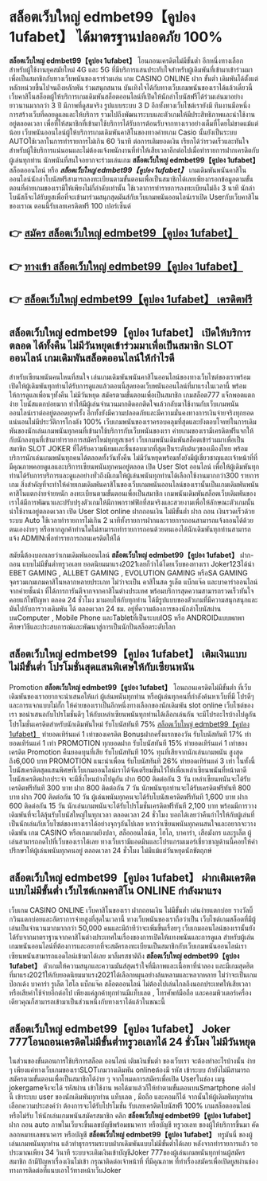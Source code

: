 # สล็อตเว็บใหญ่ edmbet99【คูปอง 1ufabet】  ได้มาตรฐานปลอดภัย 100%

**สล็อตเว็บใหญ่ edmbet99【คูปอง 1ufabet】** โอนถอนเครดิตไม่มีขั้นต่ำ  อีกหนึ่งทางเลือกสำหรับผู้ใช้งานยุคสมัยใหม่ 4G และ 5G ที่มีบริการแสนประทับใจสำหรับผู้เดิมพันที่เข้ามาเข้าร่วมมาเพื่อเป็นสมาชิกกับทางเว็บพนันของเราร่วมเล่น เกม CASINO ONLINE ฝาก ขั้นต่ำ เดิมพันได้ตั้งแต่ หลักหน่วยขึ้นไปจนถึงหลักพัน ร่วมสนุกสนาน บันเทิงใจได้กับทางเว็บเกมพนันของเราได้แล้วเดี๋ยวนี้เว็บคาสิโนสล็อตผู้ให้บริการเกมเดิมพันสล็อตออนไลน์ที่เปิดให้นักล่าโบนัสฟรีได้ร่วมเล่นมาอย่างยาวนานมากกว่า 3 ปี มีภาพที่ดูสมจริง รูปแบบระบบ 3 D
อีกทั้งทางเว็บไซต์เรายังมี ทีมงานมือหนึ่งการสร้างเว็บที่คอยดูแลและให้บริการ  รวมไปถึงพัฒนาระบบและตัวเกมให้มีประสิทธิภาพและน่าใช้งานอยู่ตลอดเวลา เพื่อที่ให้สมาชิกที่เข้ามาใช้บริการได้รับการต้อนรับจากทางเราอย่างเต็มที่โดยไม่ขาดแม้แต่น้อย เว็บพนันออนไลน์ผู้ให้บริการเกมเดิมพันคาสิโนของทางค่ายเกม Casio นั้นยังเป็นระบบ AUTOใช้เวลาในการทำรายการไม่เกิน 60 วินาที ต่อการเติมยอดเงิน เรียกได้ว่ารวดเร็วและทันใจสำหรับผู้ใช้บริการแน่นอนและไม่ต้องแจ้งพนักงานที่ทำให้เสียเวลาอีกต่อไปเมื่อทำรายการฝากเครดิตกับผู้เล่นทุกท่าน
นักพนันที่สนใจอยากจะร่วมเล่นเกม **สล็อตเว็บใหญ่ edmbet99【คูปอง 1ufabet】** สล็อตออนไลน์ หรือ ***สล็อตเว็บใหญ่ edmbet99【คูปอง 1ufabet】*** เกมเดิมพันพนันคาสิโนออนไลน์นักล่าโบนัสฟรีสามารถลงทะเบียนตามขั้นตอนเพื่อเป็นสมาชิกได้เลยเพียงกรอกข้อมูลตามขั้นตอนที่ค่ายเกมของเรามีให้เพียงไม่กี่ลำดับเท่านั้น ใช้เวลาการทำรายการลงทะเบียนไม่ถึง 3 นาที นักล่าโบนัสก็จะได้รับยูสเพื่อที่จะเข้ามาร่วมสนุกสุดมันส์กับเว็บเกมพนันออนไลน์เราเปิด Userกับเว็บคาสิโนของเราณ ตอนนี้รับเลยเครดิตฟรี 100 เปอร์เซ็นต์

## 👉 [สมัคร สล็อตเว็บใหญ่ edmbet99【คูปอง 1ufabet】](https://archa888.com/)
## 👉 [ทางเข้า สล็อตเว็บใหญ่ edmbet99【คูปอง 1ufabet】](https://archa888.com/)
## 👉 [สล็อตเว็บใหญ่ edmbet99【คูปอง 1ufabet】 เครดิตฟรี](https://archa888.com/)

## สล็อตเว็บใหญ่ edmbet99【คูปอง 1ufabet】 เปิดให้บริการตลอด ได้ทั้งคืน ไม่มีวันหยุดเข้าร่วมมาเพื่อเป็นสมาชิก SLOT ออนไลน์ เกมเดิมพันสล็อตออนไลน์ให้กำไรดี

สำหรับเซียนพนันคนไหนที่สนใจ เล่นเกมเดิมพันพนันคาสิโนออนไลน์ของทางเว็บไซต์ของเราพร้อมเปิดให้ผู้เดิมพันทุกท่านได้รับการดูแลแล้วตอนนี้สุดยอดเว็บพนันออนไลน์ที่มาแรงในเวลานี้ พร้อมให้การดูแลเพื่อนๆทั้งคืน ไม่มีวันหยุด สมัครตามขั้นตอนเพื่อเป็นสมาชิก เกมสล็อต777 แจ็กพอตแตกง่าย โบนัสแตกบ่อยมาก ทำให้มีผู้เล่นจำนวนมากติดอกติดใจแล้วกลับมาใช้งานกับเว็บเกมพนันออนไลน์เราต่ออยู่ตลอดทุกครั้ง อีกทั้งยังมีความปลอดภัยและมีความมั่นคงทางการเงินจ่ายจริงทุกยอดแน่นอนไม่มีประวัติการโกงตัง 100% เว็บเกมพนันของเราครอบคลุมที่สุดและยังตอบโจทย์ในการเดิมพันของนักเล่นเกมพนันทุกคนที่เข้ามาใช้บริการกับเว็บพนันของเรา
ค่ายเกมของเรามีเครดิตฟรีแจกให้กับนักลงทุนที่เข้ามาทำรายการสมัครใหม่ทุกยูสเซอร์ เว็บเกมพนันเดิมพันสล็อตเข้าร่วมมาเพื่อเป็นสมาชิก SLOT JOKER ที่ได้รับความนิยมและชื่นชอบมากที่สุดเป็นระดับต้นๆของเมืองไทย พร้อมบริการนักเล่นเกมพนันทุกคนได้ตลอดทั้งวันทั้งคืน ไม่มีวันหยุดพร้อมทั้งยังมีผู้เชี่ยวชาญและเจ้าหน้าที่ที่มีคุณภาพคอยดูแลและบริการเซียนพนันทุกคนอยู่ตลอด เปิด User Slot ออนไลน์ เพื่อให้ผู้เดิมพันทุกท่านได้รับการบริการและดูแลอย่างทั่วถึงมีเกมให้ผู้เล่นพนันทุกท่านได้เลือกใช้งานมากกว่า300 รายการเกม
สิ่งสำคัญที่จะทำให้ค่ายเกมเดิมพันคาสิโนของเว็บเกมพนันออนไลน์ของเรานั้นเป็นเกมเดิมพันพนันคาสิโนแตกง่ายจ่ายหนัก ลงทะเบียนตามขั้นตอนเพื่อเป็นสมาชิก  เกมพนันเดิมพันสล็อตเว็บเดิมพันของเราได้มีการพัฒนาและปรับปรุงตัวเกมให้มีภาพกราฟฟิกที่สมจริงและสวยงามเพื่อให้ลักษณะตัวเกมนั้นน่าใช้งานอยู่ตลอดเวลา เปิด User Slot online ฝากถอนเงิน ไม่มีขั้นต่ำ ฝาก ถอน เงินรวดเร็วด้วยระบบ Auto ใช้เวลาทำรายการไม่เกิน 2 นาทีทั้งรายการฝากและรายการถอนสามารถแจ้งถอนได้ด้วยตนเองง่ายๆ หรือหากลูกค้าท่านใดไม่สามารถทำรายการถอนด้วยตนเองได้นักเดิมพันทุกท่านสามารถแจ้ง ADMINเพื่อทำรายการถอนเครดิตให้ได้

สมัยนี้ต้องบอกเลยว่าเกมเดิมพันออนไลน์ **สล็อตเว็บใหญ่ edmbet99【คูปอง 1ufabet】** ฝาก-ถอน แบบไม่มีขั้นต่ำทรูวอเลท ยอดนิยมมาแรง2021เลยก็ว่าได้โดยเว็บของทางเรา Joker123ได้นำ EBET GAMING , ALLBET GAMING , EVOLUTION GAMING หรือSA GAMING จุดรวมเกมเกมคาสิโนหลากหลายประเภท ไม่ว่าจะเป็น คาสิโนสด รูเล็ต แบ็กแจ๊ค และบาคาร่าออนไลน์ จากค่ายชั้นนำ ที่ได้การการันตีจากจากคาสิโนต่างประเทศ พร้อมบริการสุดความสามารถรวดเร็วทันใจคอยแก้ไขปัญหา ตลอด 24 ชั่วโมง มามอบให้กับทุกท่าน ได้มีรูปแบบของตัวเกมที่มีความสนุกสนุกและมันไปกับการวางเดิมพัน ได้ ตลอดเวลา 24 ชม. อยู่ที่ความต้องการของนักล่าโบนัสผ่านบนComputer , Mobile Phone และTabletที่เป็นระบบIOS หรือ ANDROIDแบบพกพา ศึกษาวิธีและประสบการณ์และพัฒนาสู่การเป็นนักปั่นสล็อตระดับโลก

## สล็อตเว็บใหญ่ edmbet99【คูปอง 1ufabet】 เติมเงินแบบไม่มีขั้นต่ำ โปรโมชั่นสุดแสนพิเศษให้กับเซียนพนัน

 Promotion  **สล็อตเว็บใหญ่ edmbet99【คูปอง 1ufabet】** โอนถอนเครดิตไม่มีขั้นต่ำ ที่เว็บเดิมพันของเราอยากจะนำเสนอให้แก่  ผู้เล่นพนันทุกท่าน หรือผู้เล่นทุกคนที่กำลังค้นหาเว็บที่มี โปรดีๆ และการแจกแบบไม่กั๊ก ให้ค่ายของเราเป็นอีกหนึ่งทางเลือกของนักเดิมพัน slot online เว็บไซต์ของเรา ขอนำเสนอกับโปรโมชั่นดีๆ ให้กับเหล่าเซียนพนันทุกท่านได้เลือกเล่นกัน จะมีโปรอะไรบ้างไปดูกัน
โปรโมชั่นเครดิตสำหรับนักเดิมพันใหม่ รับโบนัสทันที 75% [สล็อตเว็บใหญ่ edmbet99【คูปอง 1ufabet】](https://archa888.com/) ทำยอดเทิร์นแค่ 1 เท่าของเครดิต
Bonusฝากครั้งแรกของวัน รับโบนัสทันที 17% ทำยอดเทิร์นแค่ 1 เท่า
 PROMOTION ทุกยอดฝาก รับโบนัสทันที 15% ทำยอดเทิร์นแค่ 1 เท่าของเครดิต
 Promotion คืนยอดทุนที่เสีย รับโบนัสทันที 10% ทุนที่เสียจากนักเล่นเกมพนัน สูงสุดถึง6,000 บาท
 PROMOTION แนะนำเพื่อน รับโบนัสทันที 26% ทำยอดเทิร์นแค่ 3 เท่า
ในทั้งนี้โบนัสเครดิตสุดแสนพิศษที่เว็บเกมออนไลน์เราได้จัดเตรียมขึ้นไว้ให้เพื่อเหล่าเซียนพนันที่หน้าตาดี โบนัสเครดิตฝากประจำ จะมีสิ่งไหนบ้างไปดูกัน
ฝาก 600 ติดต่อกัน 3 วัน เหล่าเซียนพนันจะได้รับเครดิตฟรีทันที 300 บาท
ฝาก 800 ติดต่อกัน 7 วัน นักพนันทุกท่านจะได้รับเครดิตฟรีทันที 800 บาท
ฝาก 700 ติดต่อกัน 10 วัน ผู้เล่นพนันทุกคนจะได้รับโบนัสเครดิตฟรีทันที 1,600 บาท
ฝาก 600 ติดต่อกัน 15 วัน นักเล่นเกมพนันจะได้รับโปรโมชั่นเครดิตฟรีทันที 2,100 บาท
พร้อมมีการวางเดิมพันที่จะได้ลุ้นรับโบนัสใหญ่ในทุกเวลา ตลอดเวลา 24 ชั่วโมง บอกได้เลยว่าคืนกำไรให้กับผู้เล่นที่เป็นนักเล่นกับเว็บไซต์ของทางเราได้อย่างจุกๆกันไปเลย หากว่าเซียนพนันทุกคนสนใจและอยากจะวางเดิมพัน เกม CASINO หรือเกมเกมยิงปลา, สล็อออนไลน์ต, ไฮโล, บาคาร่า, เสือมังกร และรูเล็ต ผู้เล่นสามารถกดไปที่เว็บของเราได้เลย ทางเว็บเรามีแอดมินและโปรแกรมเมอร์เชี่ยวชาญด้านนี้คอยให้คำปรึกษาให้ผู้เล่นพนันทุกคนอยู่ ตลอดเวลา 24 ชั่วโมง ไม่มีแม้แต่วันหยุดนักขัตฤกษ์

## สล็อตเว็บใหญ่ edmbet99【คูปอง 1ufabet】 ฝากเติมเครดิต แบบไม่มีขั้นต่ำ  เว็บไซต์เกมคาสิโน ONLINE กำลังมาแรง

เว็บเกม CASINO ONLINE เว็บคาสิโนของเรา ฝากถอนเงิน ไม่มีขั้นต่ำ เล่นง่ายแตกบ่อย รางวัลบิ๊กวินแตกบ่อยและอัตราการจ่ายสูงที่สุดในเวลานี้ ทางเว็บพนันของเราถือว่าเป็น เว็บไซต์เกมสล็อตที่มีผู้เล่นเป็นจำนวนมากมากกว่า 50,000 คนและมีถ้าทีว่าจะเพิ่มขึ้นเรื่อยๆ เว็บเกมออนไลน์ของเรานั้นยังได้รับจากมาตราฐานจากคาสิโนต่างประเทศในเรื่องของการเปิดให้แทงพนันและการดูแล สำหรับผู้เล่นเกมพนันออนไลน์ที่ต้องการและอยากที่จะสมัครลงทะเบียนเป็นสมาชิกกับเว็บเกมพนันออนไลน์เรา เซียนพนันสามารถแอดไลน์เข้ามาได้เลย
	มาลิ้มรสชาติถึง **สล็อตเว็บใหญ่ edmbet99【คูปอง 1ufabet】** ตัวเกมให้ความสนุกและความมันส์สุดเร้าใจที่มีภาพและเนื้อหาที่น่าลอง และมีเกมสุดฮิตที่มาแรง2021ให้กับยอดนิยมมาแรง2021ได้เลือกหมุนอย่างล้นหลามและหลากหลาย  ไม่ว่าจะเป็นเกมป๊อกเด้ง บาคาร่า รูเล็ต ไฮโล แบ็กแจ๊ค สล็อตออนไลน์ ไม่ต้องไปเล่นไกลถึงนอกประเทศให้เสียเวลา หรือเสียค่าใช้จ่ายอีกต่อไป เพียงแค่ลูกค้าทุกท่านมีแท็บเลต , โทรศัพท์มือถือ และคอมพิวเตอร์เครื่องเดียวคุณก็สามารถเข้ามาเป็นส่วนหนึ่งกับทางเราได้แล้วในขณะนี้

## สล็อตเว็บใหญ่ edmbet99【คูปอง 1ufabet】 Joker 777โอนถอนเครดิตไม่มีขั้นต่ำทรูวอเลทได้ 24 ชั่วโมง ไม่มีวันหยุด

ในส่วนของขั้นตอนการใช้บริการสล็อต ออนไลน์ เติมเงินขั้นต่ำ ของเว็บเรา จะต้องทำอะไรบ้างนั้น ง่าย ๆ เพียงแค่ทางเว็บเกมของเราSLOTเกมวางเดิมพัน onlineต้องมี รหัส เข้าระบบ ถ้ายังไม่มีสามารถสมัครตามขั้นตอนเพื่อเป็นสมาชิกได้ง่าย ๆ จากโหมดการสมัครเพื่อเปิด Userในช่อง เมนู jokergameจึงจะได้ รหัสผ่าน เข้าใช้งาน พอได้มาแล้วก็ให้ทำตามขั้นตอนบนSmartphone ต่อไปนี้
เข้าระบบ user  ของนักเดิมพันทุกท่าน แท็บเลต , มือถือ และคอมก็ได้
จากนั้นให้ผู้เดิมพันทุกท่านเลือกความประสงค์ว่า ต้องการจะได้รับโปรโมชั่น รับเลยเครดิตโบนัสฟรี 100% เกมสล็อตออนไลน์หรือไม่รับ
ให้นักเล่นเกมพนันสมัครสมาชิก คลิก **สล็อตเว็บใหญ่ edmbet99【คูปอง 1ufabet】** ฝาก ถอน auto ภาพในเว็บจะขึ้นเลขบัญชีพร้อมธนาคาร หรือบัญชี ทรูวอเลท ของผู้ให้บริการขึ้นมา
คัดลอกหมายเลขธนาคาร หรือบัญชี **สล็อตเว็บใหญ่ edmbet99【คูปอง 1ufabet】** ทรูมันนี่ ของผู้เล่นเกมพนันทุกท่าน แล้วทำธุรกรรมระบบฝากเดิมพันแบบไม่มีขั้นต่ำได้เลย
หลังจากทำรายการแล้ว รอประมาณเพียง 34 วินาที ระบบจะเติมเงินเข้าบัญชีJoker 777ของผู้เล่นเกมพนันทุกท่านผู้สมัครสมาชิก
ถ้ามีปัญหาเรื่องเงินไม่เข้า กรุณาติดต่อเจ้าหน้าที่ ที่มีคุณภาพ ที่ทำเรื่องสมัครเพื่อเปิดยูสผ่านช่องทางการติดต่อที่แนบเอาไว้ทางหน้าเว็บJoker


